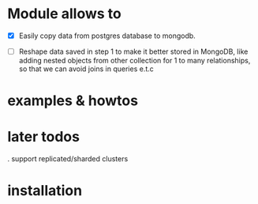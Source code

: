 # Module allows to

- [x] Easily copy data from postgres database to mongodb.

- [ ] Reshape data saved in step 1 to make it better stored in MongoDB, like adding nested objects from other collection for 1 to many relationships, so that we can avoid joins in queries e.t.c

# examples & howtos

# later todos

. support replicated/sharded clusters

# installation
